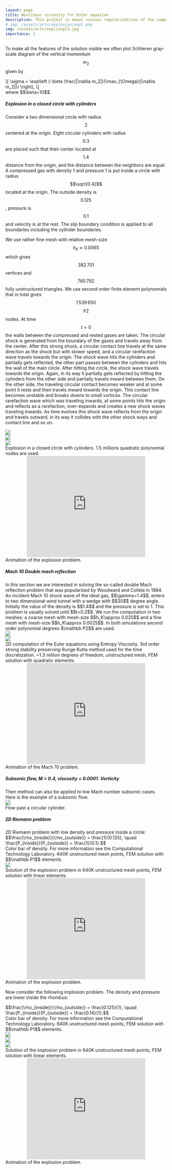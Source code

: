 ```yaml
---
layout: page
title: Nonlinear viscosity for Euler equation
description: This project is about viscous regularizations of the compressible Euler equations. The finite element discretization is stabilized using artificial viscosity operators. 
# img: /assets/arts/explosion/expl.png
img: /assets/arts/expl/expl3.jpg
importance: 1
---
```


To make all the features of the solution visible we often plot Schlieren gray-scale diagram of the vertical momentum $$m_2$$ given by
<div>
\[
\sigma = \exp\left	(-\beta \frac{|\nabla m_2|}{\max_{\Omega}(|\nabla m_2|)} \right),
\]
</div>
where $$\beta=10$$.

<h5>Explosion in a closed circle with cylinders</h5> 

Consider a two dimensional circle with radius $$2$$ centered at
the origin. Eight circular
cylinders with radius $$0.3$$ are placed such that their
center located at $$1.4$$ distance from the origin, and
the distance between the neighbors are equal. A
compressed gas with density 1 and pressure 1 is
put inside a circle with radius $$\sqrt{0.4}$$ located at the origin.
The outside density is $$0.125$$, pressure is $$0.1$$
and velocity is at the rest. The slip boundary condition
is applied to all boundaries including the cylinder
boundaries.

We use rather fine mesh with relative mesh-size $$h_K\approx 0.0065$$
which gives $$382\,701$$ vertices and $$760\,792$$ fully unstructured
triangles. We use second order finite element polynomials that in
total gives $$1\,539\,650$$ $$\mathbb P2$$ nodes.  At time $$t=0$$ the walls
between the compressed and rested gases are taken. The circular shock
is generated from the boundary of the gases and travels away from the
center.  After this strong shock, a circular contact line travels at
the same direction as the shock but with slower speed, and a circular
rarefaction wave travels towards the origin. The shock wave hits the
cylinders and partially gets reflected, the other part passes between
the cylinders and hits the wall of the main circle. After hitting
the circle, the shock wave travels towards the origin. Again, in its
way it partially gets reflected by hitting the cylinders from the other side
and partially
travels inward between them. On the other side, the traveling circular
contact becomes weaker and at some point it rests and then travels
inward towards the origin. This contact line becomes unstable and breaks
downs to small vortices.  The circular rarefaction
wave which was traveling inwards, at some points hits the origin and
reflects as a rarefaction, over-expands and creates a new shock waves
traveling inwards. As time evolves this shock wave reflects from the
origin and travels outward, in its way it collides with the other
shock ways and contact line and so on.

<div class="row">
    <div class="col-sm mt-3 mt-md-0">
        <img class="img-fluid rounded z-depth-1" 
        src="{{ '/assets/arts/explosion/b_den_t_2_411.png' | relative_url }}"/>
    </div>
    <div class="col-sm mt-3 mt-md-0">
        <img class="img-fluid rounded z-depth-1" 
        src="{{ '/assets/arts/explosion/b_den_t_2_713.png' | relative_url }}"/>
    </div>
    <div class="col-sm mt-3 mt-md-0">
        <img class="img-fluid rounded z-depth-1" 
        src="/assets/arts/explosion/b_den_t_4_250.png"/>
    </div>
</div>
<div class="caption">
    Explosion in a closed circle with cylinders. 1.5 millions quadratic polynomial nodes are used.
</div>
<center>
<div class="col-sm mt-3 mt-md-0">
    <iframe width="370" height="315" src="https://www.youtube.com/embed/Pmc5usZVyfY" frameborder="0" allowfullscreen></iframe>
</div>
</center>
<div class="caption">
    Animation of the explosion problem.
</div>

<!-- <table border="0" height="2" width="100%">
		  <tr><td bgcolor="#800517"></td></tr>
</table> 
<br>		 -->

<h5>Mach 10 Double mach reflection</h5>
In this section we are interested in solving the so-called double Mach
reflection problem that was popularized by Woodward and Collela in 1984. 
An incident Mach 10 shock wave of the ideal
gas, $$\gamma=1.4$$, enters to two dimensional wind tunnel with a wedge
with $$30$$ degree angle. Initially the value of the density is $$1.4$$ and
the pressure is set to 1.  This problem is usually solved until
$$t=0.2$$.  We run the computation in two meshes: a coarse mesh with
mesh-size $$h_K\approx 0.025$$ and a fine mesh with mesh-size
$$h_K\approx 0.0025$$. In both simulations second order polynomial
degrees $\mathbb P2$$ are used.  

<div class="row">
    <div class="col-sm mt-3 mt-md-0">
        <img class="img-fluid rounded z-depth-1" 
        src="{{ '/assets/arts/mach10/mach10_rho_0.0025.png' | relative_url }}"/>
    </div>
    <div class="col-sm mt-3 mt-md-0">
        <img class="img-fluid rounded z-depth-1" 
        src="{{ '/assets/arts/mach10/zoom_mach10_rho_0.0025.png' | relative_url }}"/>
    </div>
</div>
<div class="caption">
2D computation of the Euler equations using Entropy Viscosity. 3rd order strong stability preserving Runge Kutta method used for the time discretization. ~1.3 million degrees of freedom, unstructured mesh, FEM solution with quadratic elements.	
</div>
<center>
	<iframe width="370" height="315" src="https://www.youtube.com/embed/BlFsRtSEnK4" frameborder="0" allowfullscreen></iframe>
</center>
<div class="caption">
Animation of the Mach 10 problem.
</div>
		
<h5>Subsonic flow, M = 0.4, viscosity = 0.0001. Vorticity</h5>
Then method can also be applied to low Mach number subsonic cases. Here is the example of a subsonic flow. 

<div class="row">
    <div class="col-sm mt-3 mt-md-0">
        <img class="img-fluid rounded z-depth-1" 
        src="{{ '/assets/arts/cyl/vort_ma_0.4_nu_0.0001.jpg' | relative_url }}"/>
    </div>
</div>
<div class="caption">
	Flow past a circular cylinder. 
</div>

<h5>2D Riemann problem</h5>
2D Riemann problem with low density and pressure inside a circle: 
<div>
$$\frac{\rho_{inside}}{\rho_{outside}} = \frac{1}{0.125}, \quad \frac{P_{inside}}{P_{outside}} = \frac{1}{0.1}.$$ 
</div>
Color bar of density. For more information see the Computational Technology Laboratory. 640K unstructured mesh points, FEM solution with $$\mathbb P1$$ elements.

<div class="row">
    <div class="col-sm mt-3 mt-md-0">
        <img class="img-fluid rounded z-depth-1" src="/assets/arts/expl/expl1.jpg"/>
    </div>
    <div class="col-sm mt-3 mt-md-0">
        <img class="img-fluid rounded z-depth-1" src="{{ '/assets/arts/expl/expl2.jpg' | relative_url }}" alt="" title="example image"/>
    </div>
    <div class="col-sm mt-3 mt-md-0">
        <img class="img-fluid rounded z-depth-1" src="{{ '/assets/arts/expl/expl3.jpg' | relative_url }}" alt="" title="example image"/>
    </div>
</div>
<div class="caption">
Solution of the explosion problem in 640K unstructured mesh points, FEM solution with linear elements.
</div>

<center>
<iframe width="370" height="315"  src="https://www.youtube.com/embed/n_KYucSSInY" frameborder="0" allow="accelerometer; autoplay; encrypted-media; gyroscope; picture-in-picture" allowfullscreen></iframe>
</center>
<div class="caption">
	Animation of the explosion problem. 
</div>

Now consider the following implosion problem. The density and pressure are lower inside the rhombus:
<div>
$$\frac{\rho_{inside}}{\rho_{outside}} = \frac{0.125}{1}, \quad \frac{P_{inside}}{P_{outside}} = \frac{0.14}{1}.$$ 
</div>
Color bar of density. For more information see the Computational Technology Laboratory. 640K unstructured mesh points, FEM solution with $$\mathbb P1$$ elements.

<div class="row">
    <div class="col-sm mt-3 mt-md-0">
        <img class="img-fluid rounded z-depth-1" src="/assets/arts/impl/impl1.jpg"/>
    </div>
    <div class="col-sm mt-3 mt-md-0">
        <img class="img-fluid rounded z-depth-1" src="/assets/arts/impl/impl2.jpg"/>
    </div>
    <div class="col-sm mt-3 mt-md-0">
        <img class="img-fluid rounded z-depth-1" src="/assets/arts/impl/impl3.jpg"/>
    </div>
</div>
<div class="caption">
	Solution of the implosion problem in 640K unstructured mesh points, FEM solution with linear elements.
</div>
<center>
	<iframe width="370" height="315" src="https://www.youtube.com/embed/CnwEnhA9Cic" frameborder="0" allow="accelerometer; autoplay; encrypted-media; gyroscope; picture-in-picture" allowfullscreen></iframe>
</center>
<div class="caption">
	Animation of the explosion problem. 
</div>